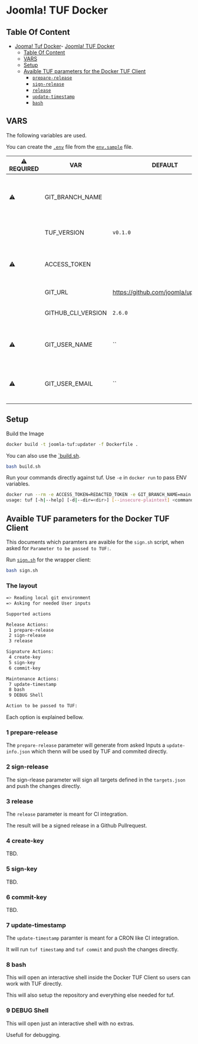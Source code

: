 # Joomla! TUF Docker

## Table Of Content

- [Jooma! Tuf Docker](#joomla-tuf-docker)- [Joomla! TUF Docker](#joomla-tuf-docker)
  - [Table Of Content](#table-of-content)
  - [VARS](#vars)
  - [Setup](#setup)
  - [Avaible TUF parameters for the Docker TUF Client](#avaible-tuf-parameters-for-the-docker-tuf-client)
    - [`prepare-release`](#prepare-release)
    - [`sign-release`](#sign-release)
    - [`release`](#release)
    - [`update-timestamp`](#update-timestamp)
    - [`bash`](#bash)

## VARS

The following variables are used.

You can create the [`.env`](./.env) file from the [`env.sample`](./env.example) file.

| ⚠️ REQUIRED | VAR | DEFAULT | COMMENT |
| -- | ------------------ | -------- | -------------------------------------------------- |
| ⚠️ | GIT_BRANCH_NAME    |          | The Branch name to checkout in the Container       |
|    | TUF_VERSION        | `v0.1.0` | The go-tuf version insalled                        |
| ⚠️ | ACCESS_TOKEN       |          | Github Access token with access to the `GIT_RUL`   |
|    | GIT_URL            | <https://github.com/joomla/updates.git> | The Github Repo URL |
|    | GITHUB_CLI_VERSION | `2.6.0`  | The Github CLI Version to install                  |
| ⚠️ | GIT_USER_NAME      | ``       | git usernname for the gitconfig runtime |
| ⚠️ | GIT_USER_EMAIL     | ``       | git user.email for the gitconfig runtime |

## Setup

Build the Image

```bash
docker build -t joomla-tuf:updater -f Dockerfile .
```

You can also use the [`build.sh](./build.sh).

```bash
bash build.sh
```

Run your commands directly against tuf.
Use `-e` in `docker run` to pass ENV variables.

```bash
docker run --rm -e ACCESS_TOKEN=REDACTED_TOKEN -e GIT_BRANCH_NAME=main joomla-tuf "help"
usage: tuf [-h|--help] [-d|--dir=<dir>] [--insecure-plaintext] <command> [<args>...]
```

## Avaible TUF parameters for the Docker TUF Client

This documents which paramters are avaible for the `sign.sh` script, when asked for `Parameter to be passed to TUF:`.

Run [`sign.sh`](./sign.sh) for the wrapper client:

```bash
bash sign.sh
```

### The layout

```bash
=> Reading local git environment
=> Asking for needed User inputs

Supported actions

Release Actions:
 1 prepare-release
 2 sign-release
 3 release

Signature Actions:
 4 create-key
 5 sign-key
 6 commit-key

Maintenance Actions:
 7 update-timestamp
 8 bash
 9 DEBUG Shell

Action to be passed to TUF: 
```

Each option is explained bellow.

### 1 prepare-release

The `prepare-release` parameter will generate from asked Inputs a `update-info.json` which thenn will be used by TUF and commited directly.

### 2 sign-release

The sign-rlease parameter will sign all targets defined in the `targets.json` and push the changes directly.

### 3 release

The `release` parameter is meant for CI integration.

The result will be a signed release in a Github Pullrequest.

### 4 create-key

TBD.

### 5 sign-key

TBD.

### 6 commit-key

TBD.

### 7 update-timestamp

The `update-timestamp` paramter is meant for a CRON like CI integration.

It will run `tuf timestamp` and `tuf commit` and push the changes directly.

### 8 bash

This will open an interactive shell inside the Docker TUF Client so users can work with TUF directly.

This will also setup the repository and everything else needed for tuf.

### 9 DEBUG Shell

This will open just an interactive shell with no extras.

Usefull for debugging.
